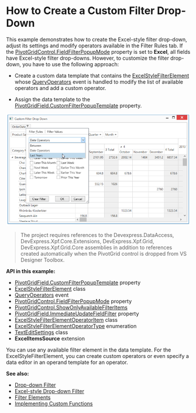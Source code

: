 # How to Create a Custom Filter Drop-Down

This example demonstrates how to create the Excel-style filter drop-down, adjust its settings and modify operators available in the Filter Rules tab. If the [PivotGridControl.FieldFilterPopupMode](https://docs.devexpress.com/WPF/DevExpress.Xpf.PivotGrid.PivotGridControl.FieldFilterPopupMode) property is set to **Excel**, all fields have Excel-style filter drop-downs. However, to customize the filter drop-down, you have to use the following approach:

* Create a custom data template that contains the [ExcelStyleFilterElement](https://docs.devexpress.com/WPF/DevExpress.Xpf.Core.FilteringUI.ExcelStyleFilterElement) whose [QueryOperators](https://docs.devexpress.com/WPF/DevExpress.Xpf.Core.FilteringUI.ExcelStyleFilterElement.QueryOperators) event is handled to modify the list of available operators and add a custom operator.

* Assign the data template to the [PivotGridField.CustomFilterPopupTemplate](https://docs.devexpress.com/WPF/DevExpress.Xpf.PivotGrid.PivotGridField.CustomFilterPopupTemplate) property.

![screenshot](./images/screenshot.png)

> The project requires references to the Devexpress.DataAccess, DevExpress.Xpf.Core.Extensions, DevExpress.Xpf.Grid, DevExpress.Xpf.Grid.Core assemblies in addition to references created automatically when the PivotGrid control is dropped from VS Designer Toolbox.

**API in this example:**

* [PivotGridField.CustomFilterPopupTemplate](https://docs.devexpress.com/WPF/DevExpress.Xpf.PivotGrid.PivotGridField.CustomFilterPopupTemplate) property
* [ExcelStyleFilterElement](https://docs.devexpress.com/WPF/DevExpress.Xpf.Core.FilteringUI.ExcelStyleFilterElement) class
* [QueryOperators](https://docs.devexpress.com/WPF/DevExpress.Xpf.Core.FilteringUI.ExcelStyleFilterElement.QueryOperators) event
* [PivotGridControl.FieldFilterPopupMode](https://docs.devexpress.com/WPF/DevExpress.Xpf.PivotGrid.PivotGridControl.FieldFilterPopupMode) property
* [PivotGridControl.ShowOnlyAvailableFilterItems ](https://docs.devexpress.com/WPF/DevExpress.Xpf.PivotGrid.PivotGridControl.ShowOnlyAvailableFilterItem)
* [PivotGridField.ImmediateUpdateFieldFilter](https://docs.devexpress.com/WPF/DevExpress.Xpf.PivotGrid.PivotGridField.ImmediateUpdateFieldFilter) property
* [ExcelStyleFilterElementOperatorItem](https://docs.devexpress.com/WPF/DevExpress.Xpf.Core.FilteringUI.ExcelStyleFilterElementOperatorItem) class
* [ExcelStyleFilterElementOperatorType](https://docs.devexpress.com/WPF/DevExpress.Xpf.Core.FilteringUI.ExcelStyleFilterElementOperatorType) enumeration
* [TextEditSettings](https://docs.devexpress.com/WPF/DevExpress.Xpf.Editors.Settings.TextEditSettings) class
* **ExcelItemsSource** extension

You can use any available filter element in the data template. For the ExcelStyleFilterElement, you can create custom operators or even specify a data editor in an operand template for an operator.

**See also:**

* [Drop-down Filter](https://docs.devexpress.com/WPF/10932)
* [Excel-style Drop-down Filter](https://docs.devexpress.com/WPF/120529)
* [Filter Elements](https://docs.devexpress.com/WPF/400314)
* [Implementing Custom Functions](https://docs.devexpress.com/WindowsForms/9947)
